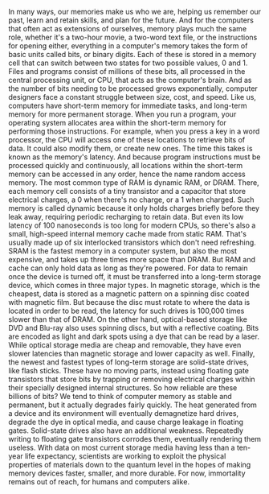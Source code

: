 
In many ways, 
our memories make us who we are,
helping us remember our past,
learn and retain skills,
and plan for the future.
And for the computers that often act
as extensions of ourselves,
memory plays much the same role,
whether it&#39;s a two-hour movie,
a two-word text file,
or the instructions for opening either,
everything in a computer&#39;s memory
takes the form of basic units called bits,
or binary digits.
Each of these is stored in a memory cell
that can switch between two states
for two possible values,
0 and 1.
Files and programs consist of millions
of these bits,
all processed in 
the central processing unit,
or CPU,
that acts as the computer&#39;s brain.
And as the number of bits needing
to be processed grows exponentially,
computer designers face 
a constant struggle
between size, cost, and speed.
Like us, computers have short-term memory
for immediate tasks,
and long-term memory 
for more permanent storage.
When you run a program,
your operating system allocates area
within the short-term memory
for performing those instructions.
For example, when you press a key
in a word processor,
the CPU will access one of these locations
to retrieve bits of data.
It could also modify them,
or create new ones.
The time this takes is known 
as the memory&#39;s latency.
And because program instructions must be
processed quickly and continuously,
all locations within the short-term memory
can be accessed in any order,
hence the name random access memory.
The most common type of RAM 
is dynamic RAM, or DRAM.
There, each memory cell consists
of a tiny transistor and a capacitor
that store electrical charges,
a 0 when there&#39;s no charge,
or a 1 when charged.
Such memory is called dynamic
because it only holds charges briefly
before they leak away,
requiring periodic recharging
to retain data.
But even its low latency 
of 100 nanoseconds
is too long for modern CPUs,
so there&#39;s also a small, 
high-speed internal memory cache
made from static RAM.
That&#39;s usually made up 
of six interlocked transistors
which don&#39;t need refreshing.
SRAM is the fastest memory 
in a computer system,
but also the most expensive,
and takes up three times 
more space than DRAM.
But RAM and cache can only hold data
as long as they&#39;re powered.
For data to remain
once the device is turned off,
it must be transferred 
into a long-term storage device,
which comes in three major types.
In magnetic storage, 
which is the cheapest,
data is stored as a magnetic pattern on
a spinning disc coated with magnetic film.
But because the disc must rotate 
to where the data is located
in order to be read,
the latency for such drives is 100,000 
times slower than that of DRAM.
On the other hand, optical-based storage
like DVD and Blu-ray
also uses spinning discs,
but with a reflective coating.
Bits are encoded as light and dark spots
using a dye that can be read by a laser.
While optical storage media are cheap
and removable,
they have even slower latencies 
than magnetic storage
and lower capacity as well.
Finally, the newest and fastest types of
long-term storage are solid-state drives,
like flash sticks.
These have no moving parts,
instead using floating gate transistors
that store bits by trapping 
or removing electrical charges
within their specially designed 
internal structures.
So how reliable 
are these billions of bits?
We tend to think of computer memory
as stable and permanent,
but it actually degrades fairly quickly.
The heat generated from a device
and its environment
will eventually demagnetize hard drives,
degrade the dye in optical media,
and cause charge leakage 
in floating gates.
Solid-state drives 
also have an additional weakness.
Repeatedly writing to floating gate 
transistors corrodes them,
eventually rendering them useless.
With data on most current storage media
having less than 
a ten-year life expectancy,
scientists are working to exploit
the physical properties of materials
down to the quantum level
in the hopes of making 
memory devices faster,
smaller,
and more durable.
For now, immortality remains out of reach,
for humans and computers alike.

